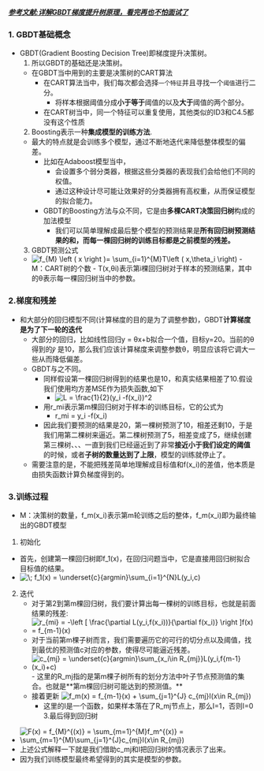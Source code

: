 ##### [参考文献:详解GBDT梯度提升树原理，看完再也不怕面试了](https://www.cnblogs.com/techflow/p/13445042.html)

### 1. GBDT基础概念
- GBDT(Gradient Boosting Decision Tree)即梯度提升决策树。
  1. 所以GBDT的基础还是决策树。
    - 在GBDT当中用到的主要是决策树的CART算法
      - 在CART算法当中，我们每次都会选择`一个特征`并且寻找一个`阈值`进行二分。
        - 将样本根据阈值分成**小于等于**阈值的以及**大于**阈值的两个部分。
      - 在CART树当中，同一个特征可以重复使用，其他类似的ID3和C4.5都没有这个性质
  2. Boosting表示一种**集成模型的训练方法**.
    - 最大的特点就是会训练多个模型，通过不断地迭代来降低整体模型的偏差。
      - 比如在Adaboost模型当中，
        - 会设置多个弱分类器，根据这些分类器的表现我们会给他们不同的权值。
        - 通过这种设计尽可能让效果好的分类器拥有高权重，从而保证模型的拟合能力。
      - GBDT的Boosting方法与众不同，它是由**多棵CART决策回归树**构成的加法模型
        - 我们可以简单理解成最后整个模型的预测结果是**所有回归树预测结果的和，而每一棵回归树的训练目标都是之前模型的残差。**
  3. GBDT预测公式
    - <img src="https://latex.codecogs.com/svg.image?f_{M}&space;\left&space;(&space;x&space;\right&space;)=&space;\sum_{i=1}^{M}T\left&space;(&space;x,\theta_i&space;\right)" title="f_{M} \left ( x \right )= \sum_{i=1}^{M}T\left ( x,\theta_i \right)" />  
      - M：CART树的个数
      - T(x,θi)表示第i棵回归树对于样本的预测结果，其中的θ表示每一棵回归树当中的参数。

### 2.梯度和残差
- 和大部分的回归模型不同(计算梯度的目的是为了调整参数)，GBDT**计算梯度是为了下一轮的迭代**
  - 大部分的回归，比如线性回归y = θx+b拟合一个值，目标y=20。当前的θ得到的𝑦̂ 是10，那么我们应该计算梯度来调整参数θ，明显应该将它调大一些从而降低偏差。
  - GBDT与之不同。
    - 同样假设第一棵回归树得到的结果也是10，和真实结果相差了10.假设我们使用均方差MSE作为损失函数,如下
      - <img src="https://latex.codecogs.com/svg.image?L&space;=&space;\frac{1}{2}(y_i&space;-f(x_i))^2" title="L = \frac{1}{2}(y_i -f(x_i))^2" />
    - 用r_mi表示第m棵回归树对于样本i的训练目标，它的公式为
      - r_mi = y_i -f(x_i)
    - 因此我们要预测的结果是20，第一棵树预测了10，相差还剩10，于是我们用第二棵树来逼近。第二棵树预测了5，相差变成了5，继续创建第三棵树、、、一直到我们已经逼近到了非常**接近小于我们设定的阈值**的时候，或者**子树的数量达到了上限**，模型的训练就停止了。
  - 需要注意的是，不能把残差简单地理解成目标值和f(x_i)的差值，他本质是由损失函数计算负梯度得到的。

### 3.训练过程
- M：决策树的数量，f_m(x_i)表示第m轮训练之后的整体，f_m(x_i)即为最终输出的GBDT模型
1. 初始化
  - 首先，创建第一棵回归树即f_1(x)，在回归问题当中，它是直接用回归树拟合目标值的结果。
  - <img src="https://latex.codecogs.com/svg.image?\;&space;f_1(x)&space;=&space;\underset{c}{argmin}\sum_{i=1}^{N}L(y_i,c)" title="\; f_1(x) = \underset{c}{argmin}\sum_{i=1}^{N}L(y_i,c)" /> 
2. 迭代
    - 对于第2到第m棵回归树，我们要计算出每一棵树的训练目标，也就是前面结果的残差:
    - <img src="https://latex.codecogs.com/svg.image?r_{mi}&space;=&space;-\left&space;[&space;\frac{\partial&space;L(y_i,f(x_i))}{\partial&space;f(x_i)}&space;\right&space;]f(x)&space;=&space;f_{m-1}(x)" title="r_{mi} = -\left [ \frac{\partial L(y_i,f(x_i))}{\partial f(x_i)} \right ]f(x) = f_{m-1}(x)" />
    - 对于当前第m棵子树而言，我们需要遍历它的可行的切分点以及阈值，找到最优的预测值c对应的参数，使得尽可能逼近残差。
    - <img src="https://latex.codecogs.com/svg.image?c_{mj}&space;=&space;\underset{c}{argmin}\sum_{x_i\in&space;R_{mj}}L(y_i,f{m-1}(x_i)&plus;c)" title="c_{mj} = \underset{c}{argmin}\sum_{x_i\in R_{mj}}L(y_i,f{m-1}(x_i)+c)" />
      - 这里的R_mj指的是第m棵子树所有的划分方法中叶子节点预测值的集合。也就是**第m棵回归树可能达到的预测值。** 
    - 接着更新 <img src="https://latex.codecogs.com/svg.image?f_m(x)&space;=&space;f_{m-1}(x)&space;&plus;&space;\sum_{j=1}^{J}&space;c_{mj}I(x\in&space;R_{mj})" title="f_m(x) = f_{m-1}(x) + \sum_{j=1}^{J} c_{mj}I(x\in R_{mj})" />
      - 这里的I是一个函数，如果样本落在了R_mj节点上，那么I=1，否则I=0
3.最后得到回归树
  - <img src="https://latex.codecogs.com/svg.image?F(x)&space;=&space;f_{M}^{(x)}&space;=&space;\sum_{m=1}^{M}f_m^{(x)}&space;=&space;\sum_{m=1}^{M}\sum_{j=1}^{J}c_{mj}I(x\in&space;R_{mj})" title="F(x) = f_{M}^{(x)} = \sum_{m=1}^{M}f_m^{(x)} = \sum_{m=1}^{M}\sum_{j=1}^{J}c_{mj}I(x\in R_{mj})" />
  - 上述公式解释一下就是我们借助c_mj和I把回归树的情况表示了出来。
  - 因为我们训练模型最终希望得到的其实是模型的参数。 
